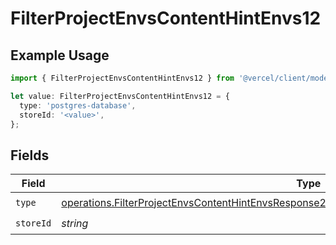 # FilterProjectEnvsContentHintEnvs12

## Example Usage

```typescript
import { FilterProjectEnvsContentHintEnvs12 } from '@vercel/client/models/operations';

let value: FilterProjectEnvsContentHintEnvs12 = {
  type: 'postgres-database',
  storeId: '<value>',
};
```

## Fields

| Field     | Type                                                                                                                                                                                                         | Required           | Description |
| --------- | ------------------------------------------------------------------------------------------------------------------------------------------------------------------------------------------------------------ | ------------------ | ----------- |
| `type`    | [operations.FilterProjectEnvsContentHintEnvsResponse200ApplicationJSONResponseBody2Envs12Type](../../models/operations/filterprojectenvscontenthintenvsresponse200applicationjsonresponsebody2envs12type.md) | :heavy_check_mark: | N/A         |
| `storeId` | _string_                                                                                                                                                                                                     | :heavy_check_mark: | N/A         |
